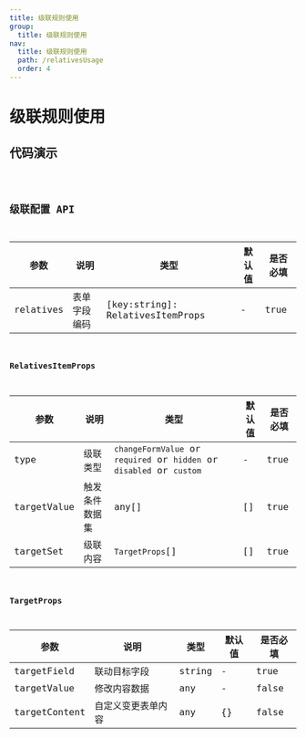 ```yaml
---
title: 级联规则使用
group:
  title: 级联规则使用
nav:
  title: 级联规则使用
  path: /relativesUsage
  order: 4
---
```


# 级联规则使用

## 代码演示

<code src="./relativesUsage.tsx" />

## 级联配置 API

| 参数      | 说明         | 类型                             | 默认值 | 是否必填 |
| --------- | ------------ | -------------------------------- | ------ | -------- |
| relatives | 表单字段编码 | [key:string]: RelativesItemProps | -      | true     |

### RelativesItemProps

| 参数        | 说明           | 类型                                                                  | 默认值 | 是否必填 |
| ----------- | -------------- | --------------------------------------------------------------------- | ------ | -------- |
| type        | 级联类型       | `changeFormValue` or `required` or `hidden` or `disabled` or `custom` | -      | true     |
| targetValue | 触发条件数据集 | any[]                                                                 | []     | true     |
| targetSet   | 级联内容       | `TargetProps`[]                                                       | []     | true     |

### TargetProps

| 参数          | 说明               | 类型   | 默认值 | 是否必填 |
| ------------- | ------------------ | ------ | ------ | -------- |
| targetField   | 联动目标字段       | string | -      | true     |
| targetValue   | 修改内容数据       | any    | -      | false    |
| targetContent | 自定义变更表单内容 | any    | {}     | false    |
